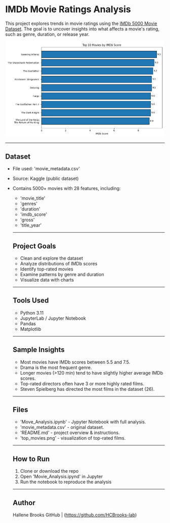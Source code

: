 # IMDb Movie Ratings Analysis

This project explores trends in movie ratings using the [IMDb 5000 Movie Dataset](https://www.kaggle.com/datasets/carolzhangdc/imdb-5000-movie-dataset). The goal is to uncover insights into what affects a movie's rating, such as genre, duration, or release year.

![Top 10 IMDb Movies](top_movies.png)

---

## Dataset

- File used: 'movie_metadata.csv'
- Source: Kaggle (public dataset)
- Contains 5000+ movies with 28 features, including:
  - 'movie_title'
  - 'genres'
  - 'duration'
  - 'imdb_score'
  - 'gross'
  - 'title_year'

  ---

  ## Project Goals

  - Clean and explore the dataset
  - Analyze distributions of IMDb scores
  - Identify top-rated movies
  - Examine patterns by genre and duration
  - Visualize data with charts

  ---

  ## Tools Used

  - Python 3.11
  - JupyterLab / Jupyter Notebook
  - Pandas
  - Matplotlib

  ---

  ## Sample Insights

  - Most movies have IMDb scores between 5.5 and 7.5.
  - Drama is the most frequent genre.
  - Longer movies (>120 min) tend to have slightly higher average IMDb scores.
  - Top-rated directors often have 3 or more highly rated films.
  - Steven Spielberg has directed the most films in the dataset (26). 

  ---

  ## Files

  - 'Move_Analysis.ipynb' - Jypyter Notebook with full analysis.
  - 'movie_metadata.csv' - original dataset.
  - 'README.md' - project overview & instructions.
  - 'top_movies.png' - visualization of top-rated films.

  ---

  ## How to Run

  1. Clone or download the repo
  2. Open 'Movie_Analysis.ipynd' in Jupyter
  3. Run the notebook to reproduce the analysis

  ---

  ## Author

  Hallene Brooks 
  GitHub | (https://github.com/HCBrooks-lab) 
